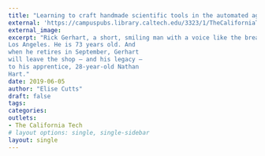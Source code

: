 ```yaml
---
title: "Learning to craft handmade scientific tools in the automated age"
external: 'https://campuspubs.library.caltech.edu/3323/1/TheCaliforniaTech_issue28.pdf'
external_image: 
excerpt: "Rick Gerhart, a short, smiling man with a voice like the breathy rumble of a gasoline engine, numbers among the shrinking handful of master glassblowers in
Los Angeles. He is 73 years old. And
when he retires in September, Gerhart
will leave the shop – and his legacy –
to his apprentice, 28-year-old Nathan
Hart."
date: 2019-06-05
author: "Elise Cutts"
draft: false
tags:
categories:
outlets:
- The California Tech
# layout options: single, single-sidebar
layout: single
---
```


